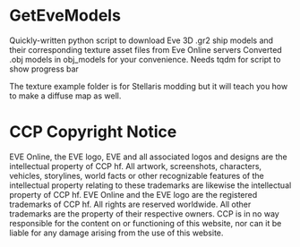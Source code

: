 # GetEveModels
Quickly-written python script to download Eve 3D .gr2 ship models and their corresponding texture asset files from Eve Online servers
Converted .obj models in obj_models for your convenience.
Needs tqdm for script to show progress bar

The texture example folder is for Stellaris modding but it will teach you how to make a diffuse map as well.

# CCP Copyright Notice
EVE Online, the EVE logo, EVE and all associated logos and designs are the intellectual property of CCP hf. All artwork, screenshots, characters, vehicles, storylines, world facts or other recognizable features of the intellectual property relating to these trademarks are likewise the intellectual property of CCP hf. EVE Online and the EVE logo are the registered trademarks of CCP hf. All rights are reserved worldwide. All other trademarks are the property of their respective owners. CCP is in no way responsible for the content on or functioning of this website, nor can it be liable for any damage arising from the use of this website.

